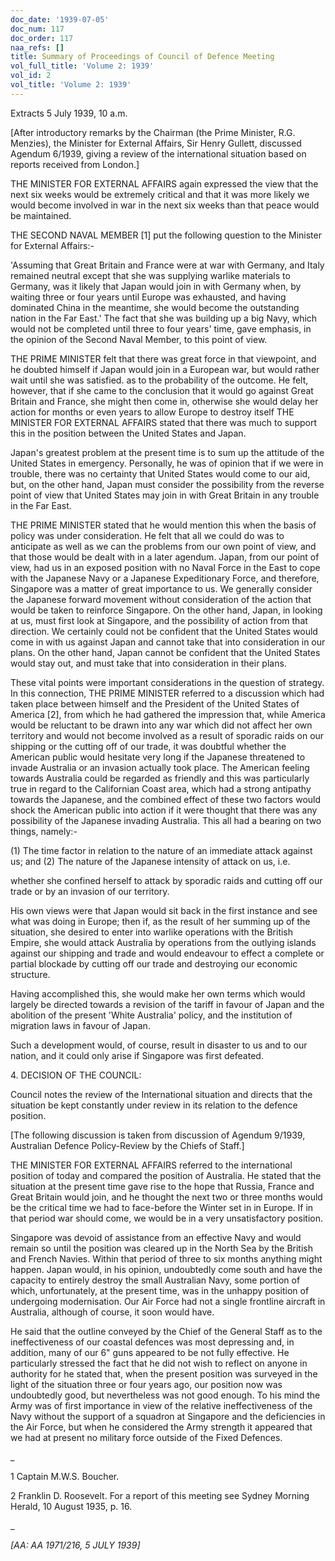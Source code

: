 ```yaml
---
doc_date: '1939-07-05'
doc_num: 117
doc_order: 117
naa_refs: []
title: Summary of Proceedings of Council of Defence Meeting
vol_full_title: 'Volume 2: 1939'
vol_id: 2
vol_title: 'Volume 2: 1939'
---
```


Extracts 5 July 1939, 10 a.m.

[After introductory remarks by the Chairman (the Prime Minister, R.G. Menzies), the Minister for External Affairs, Sir Henry Gullett, discussed Agendum 6/1939, giving a review of the international situation based on reports received from London.]

THE MINISTER FOR EXTERNAL AFFAIRS again expressed the view that the next six weeks would be extremely critical and that it was more likely we would become involved in war in the next six weeks than that peace would be maintained.

THE SECOND NAVAL MEMBER [1] put the following question to the Minister for External Affairs:-

'Assuming that Great Britain and France were at war with Germany, and Italy remained neutral except that she was supplying warlike materials to Germany, was it likely that Japan would join in with Germany when, by waiting three or four years until Europe was exhausted, and having dominated China in the meantime, she would become the outstanding nation in the Far East.' The fact that she was building up a big Navy, which would not be completed until three to four years' time, gave emphasis, in the opinion of the Second Naval Member, to this point of view.

THE PRIME MINISTER felt that there was great force in that viewpoint, and he doubted himself if Japan would join in a European war, but would rather wait until she was satisfied. as to the probability of the outcome. He felt, however, that if she came to the conclusion that it would go against Great Britain and France, she might then come in, otherwise she would delay her action for months or even years to allow Europe to destroy itself THE MINISTER FOR EXTERNAL AFFAIRS stated that there was much to support this in the position between the United States and Japan.

Japan's greatest problem at the present time is to sum up the attitude of the United States in emergency. Personally, he was of opinion that if we were in trouble, there was no certainty that United States would come to our aid, but, on the other hand, Japan must consider the possibility from the reverse point of view that United States may join in with Great Britain in any trouble in the Far East.

THE PRIME MINISTER stated that he would mention this when the basis of policy was under consideration. He felt that all we could do was to anticipate as well as we can the problems from our own point of view, and that those would be dealt with in a later agendum. Japan, from our point of view, had us in an exposed position with no Naval Force in the East to cope with the Japanese Navy or a Japanese Expeditionary Force, and therefore, Singapore was a matter of great importance to us. We generally consider the Japanese forward movement without consideration of the action that would be taken to reinforce Singapore. On the other hand, Japan, in looking at us, must first look at Singapore, and the possibility of action from that direction. We certainly could not be confident that the United States would come in with us against Japan and cannot take that into consideration in our plans. On the other hand, Japan cannot be confident that the United States would stay out, and must take that into consideration in their plans.

These vital points were important considerations in the question of strategy. In this connection, THE PRIME MINISTER referred to a discussion which had taken place between himself and the President of the United States of America [2], from which he had gathered the impression that, while America would be reluctant to be drawn into any war which did not affect her own territory and would not become involved as a result of sporadic raids on our shipping or the cutting off of our trade, it was doubtful whether the American public would hesitate very long if the Japanese threatened to invade Australia or an invasion actually took place. The American feeling towards Australia could be regarded as friendly and this was particularly true in regard to the Californian Coast area, which had a strong antipathy towards the Japanese, and the combined effect of these two factors would shock the American public into action if it were thought that there was any possibility of the Japanese invading Australia. This all had a bearing on two things, namely:-

(1) The time factor in relation to the nature of an immediate attack against us; and (2) The nature of the Japanese intensity of attack on us, i.e.

whether she confined herself to attack by sporadic raids and cutting off our trade or by an invasion of our territory.

His own views were that Japan would sit back in the first instance and see what was doing in Europe; then if, as the result of her summing up of the situation, she desired to enter into warlike operations with the British Empire, she would attack Australia by operations from the outlying islands against our shipping and trade and would endeavour to effect a complete or partial blockade by cutting off our trade and destroying our economic structure.

Having accomplished this, she would make her own terms which would largely be directed towards a revision of the tariff in favour of Japan and the abolition of the present 'White Australia' policy, and the institution of migration laws in favour of Japan.

Such a development would, of course, result in disaster to us and to our nation, and it could only arise if Singapore was first defeated.

4\. DECISION OF THE COUNCIL:

Council notes the review of the International situation and directs that the situation be kept constantly under review in its relation to the defence position.

[The following discussion is taken from discussion of Agendum 9/1939, Australian Defence Policy-Review by the Chiefs of Staff.]

THE MINISTER FOR EXTERNAL AFFAIRS referred to the international position of today and compared the position of Australia. He stated that the situation at the present time gave rise to the hope that Russia, France and Great Britain would join, and he thought the next two or three months would be the critical time we had to face-before the Winter set in in Europe. If in that period war should come, we would be in a very unsatisfactory position.

Singapore was devoid of assistance from an effective Navy and would remain so until the position was cleared up in the North Sea by the British and French Navies. Within that period of three to six months anything might happen. Japan would, in his opinion, undoubtedly come south and have the capacity to entirely destroy the small Australian Navy, some portion of which, unfortunately, at the present time, was in the unhappy position of undergoing modernisation. Our Air Force had not a single frontline aircraft in Australia, although of course, it soon would have.

He said that the outline conveyed by the Chief of the General Staff as to the ineffectiveness of our coastal defences was most depressing and, in addition, many of our 6" guns appeared to be not fully effective. He particularly stressed the fact that he did not wish to reflect on anyone in authority for he stated that, when the present position was surveyed in the light of the situation three or four years ago, our position now was undoubtedly good, but nevertheless was not good enough. To his mind the Army was of first importance in view of the relative ineffectiveness of the Navy without the support of a squadron at Singapore and the deficiencies in the Air Force, but when he considered the Army strength it appeared that we had at present no military force outside of the Fixed Defences.

 _

1 Captain M.W.S. Boucher.

2 Franklin D. Roosevelt. For a report of this meeting see Sydney Morning Herald, 10 August 1935, p. 16.

_

 _[AA: AA 1971/216, 5 JULY 1939]_